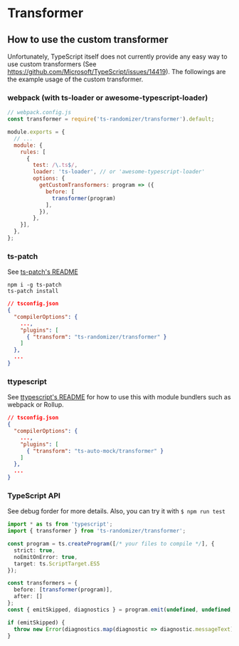 # Transformer

## How to use the custom transformer
Unfortunately, TypeScript itself does not currently provide any easy way to use custom transformers (See https://github.com/Microsoft/TypeScript/issues/14419).
The followings are the example usage of the custom transformer.

### webpack (with ts-loader or awesome-typescript-loader)
```js
// webpack.config.js
const transformer = require('ts-randomizer/transformer').default;

module.exports = {
  // ...
  module: {
    rules: [
      {
        test: /\.ts$/,
        loader: 'ts-loader', // or 'awesome-typescript-loader'
        options: {
          getCustomTransformers: program => ({
            before: [
              transformer(program)
            ],
          }),
        },
    }],
  },
};
```
### ts-patch
See [ts-patch's README](https://github.com/nonara/ts-patch/blob/master/README.md)
```
npm i -g ts-patch
ts-patch install
```
```json
// tsconfig.json
{
  "compilerOptions": {
    ...,
    "plugins": [
      { "transform": "ts-randomizer/transformer" }
    ]
  },
  ...
}
```

### ttypescript
See [ttypescript's README](https://github.com/cevek/ttypescript/blob/master/README.md) for how to use this with module bundlers such as webpack or Rollup.
```json
// tsconfig.json
{
  "compilerOptions": {
    ...,
    "plugins": [
      { "transform": "ts-auto-mock/transformer" }
    ]
  },
  ...
}
```

### TypeScript API
See debug forder for more details. Also, you can try it with ```$ npm run test```
```typescript
import * as ts from 'typescript';
import { transformer } from 'ts-randomizer/transformer';

const program = ts.createProgram([/* your files to compile */], {
  strict: true,
  noEmitOnError: true,
  target: ts.ScriptTarget.ES5
});

const transformers = {
  before: [transformer(program)],
  after: []
};
const { emitSkipped, diagnostics } = program.emit(undefined, undefined, undefined, false, transformers);

if (emitSkipped) {
  throw new Error(diagnostics.map(diagnostic => diagnostic.messageText).join('\n'));
}
```
